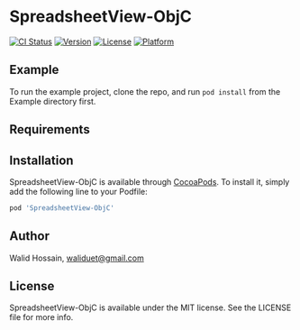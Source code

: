 # SpreadsheetView-ObjC

[![CI Status](https://img.shields.io/travis/walidhossain/SpreadsheetView-ObjC.svg?style=flat)](https://travis-ci.org/walidhossain/SpreadsheetView-ObjC)
[![Version](https://img.shields.io/cocoapods/v/SpreadsheetView-ObjC.svg?style=flat)](https://cocoapods.org/pods/SpreadsheetView-ObjC)
[![License](https://img.shields.io/cocoapods/l/SpreadsheetView-ObjC.svg?style=flat)](https://cocoapods.org/pods/SpreadsheetView-ObjC)
[![Platform](https://img.shields.io/cocoapods/p/SpreadsheetView-ObjC.svg?style=flat)](https://cocoapods.org/pods/SpreadsheetView-ObjC)

## Example

To run the example project, clone the repo, and run `pod install` from the Example directory first.

## Requirements

## Installation

SpreadsheetView-ObjC is available through [CocoaPods](https://cocoapods.org). To install
it, simply add the following line to your Podfile:

```ruby
pod 'SpreadsheetView-ObjC'
```

## Author

Walid Hossain, waliduet@gmail.com

## License

SpreadsheetView-ObjC is available under the MIT license. See the LICENSE file for more info.
